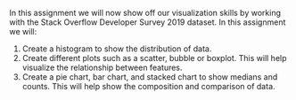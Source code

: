 In this assignment we will now show off our visualization skills by working with the Stack Overflow Developer Survey 2019 dataset. In this assignment we will:

1. Create a histogram to show the distribution of data.
2. Create different plots such as a scatter, bubble or boxplot. This will help visualize the relationship between features.
3. Create a pie chart, bar chart, and stacked chart to show medians and counts. This will help show the composition and comparison of data.

